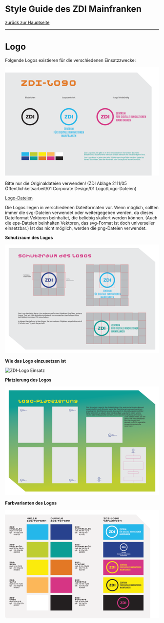 # Style Guide des ZDI Mainfranken
[zurück zur Hauptseite](Readme.md)

---

# Logo

Folgende Logos existieren für die verschiedenen Einsatzzwecke:

![Übersicht ZDI-Logos](/images/Uebersicht-ZDI-Logos.png)

  
Bitte nur die Originaldateien verwenden! (ZDI Ablage 2111/05 Öffentlichkeitsarbeit/01 Corporate Design/01 Logo/Logo-Dateien)

[Logo-Dateien](/ZDI%20Ablage%202111/05%20%C3%96ffentlichkeitsarbeit/01%20Corporate%20Design/01%20Logo/Logo-Dateien)

Die Logos liegen in verschiedenen Dateiformaten vor. Wenn möglich, sollten immer die svg-Dateien verwendet oder weitergegeben werden, da dieses Dateiformat Vektoren beinhaltet, die beliebig skaliert werden können. (Auch die eps-Dateien beinhalten Vektoren, das svg-Format ist doch universeller einsetzbar.) Ist das nicht möglich, werden die png-Dateien  verwendet.


**Schutzraum des Logos**

![ZDI-Logo Schutzraum](/images/ZDI-Logo-Schutzraum.png)

  
**Wie das Logo einzusetzen ist**

![ZDI-Logo Einsatz](/images/ZDI-Logo-Einsatz.png)

  
**Platzierung des Logos**

![ZDI-Logo Platzierung](/images/ZDI-Logo-Platzierung.png)

  
**Farbvarianten des Logos**

![ZDI-Logo-Farbvarianten](/images/ZDI-Logo-Farbvarianten.png)